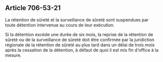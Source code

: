 Article 706-53-21
----
La rétention de sûreté et la surveillance de sûreté sont suspendues par toute
détention intervenue au cours de leur exécution.

Si la détention excède une durée de six mois, la reprise de la rétention de
sûreté ou de la surveillance de sûreté doit être confirmée par la juridiction
régionale de la rétention de sûreté au plus tard dans un délai de trois mois
après la cessation de la détention, à défaut de quoi il est mis fin d'office à
la mesure.
